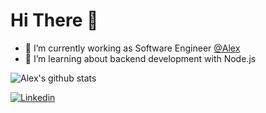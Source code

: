 # Hi There 👋

- 🔭 I’m currently working as Software Engineer [@Alex](https://github.com/alexjrmatos)
- 🌱 I’m learning about backend development with Node.js

![Alex's github stats](https://github-readme-stats.vercel.app/api?username=alexjrmatos&show_icons=true&theme=github_dark)

[![Linkedin](https://img.shields.io/badge/-LinkedIn-060606?style=flat&labelColor=0D0D0D&logo=Linkedin&Color=white)](https://www.linkedin.com/in/alexjrmatos/)
